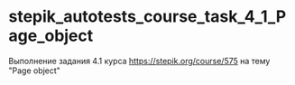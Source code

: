 # stepik_autotests_course_task_4_1_Page_object
Выполнение задания 4.1 курса https://stepik.org/course/575 на тему "Page object"
